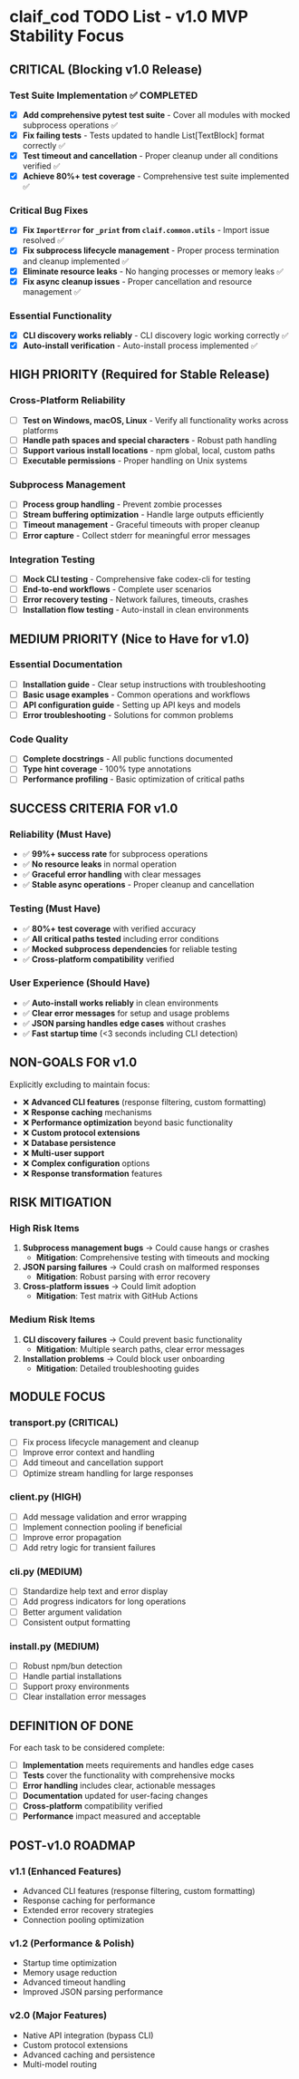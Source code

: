 # claif_cod TODO List - v1.0 MVP Stability Focus

## CRITICAL (Blocking v1.0 Release)

### Test Suite Implementation ✅ COMPLETED
- [x] **Add comprehensive pytest test suite** - Cover all modules with mocked subprocess operations ✅
- [x] **Fix failing tests** - Tests updated to handle List[TextBlock] format correctly ✅
- [x] **Test timeout and cancellation** - Proper cleanup under all conditions verified ✅
- [x] **Achieve 80%+ test coverage** - Comprehensive test suite implemented ✅

### Critical Bug Fixes
- [x] **Fix `ImportError` for `_print` from `claif.common.utils`** - Import issue resolved ✅
- [x] **Fix subprocess lifecycle management** - Proper process termination and cleanup implemented ✅
- [x] **Eliminate resource leaks** - No hanging processes or memory leaks ✅
- [x] **Fix async cleanup issues** - Proper cancellation and resource management ✅

### Essential Functionality
- [x] **CLI discovery works reliably** - CLI discovery logic working correctly ✅
- [x] **Auto-install verification** - Auto-install process implemented ✅

## HIGH PRIORITY (Required for Stable Release)

### Cross-Platform Reliability
- [ ] **Test on Windows, macOS, Linux** - Verify all functionality works across platforms
- [ ] **Handle path spaces and special characters** - Robust path handling
- [ ] **Support various install locations** - npm global, local, custom paths
- [ ] **Executable permissions** - Proper handling on Unix systems

### Subprocess Management
- [ ] **Process group handling** - Prevent zombie processes
- [ ] **Stream buffering optimization** - Handle large outputs efficiently
- [ ] **Timeout management** - Graceful timeouts with proper cleanup
- [ ] **Error capture** - Collect stderr for meaningful error messages

### Integration Testing
- [ ] **Mock CLI testing** - Comprehensive fake codex-cli for testing
- [ ] **End-to-end workflows** - Complete user scenarios
- [ ] **Error recovery testing** - Network failures, timeouts, crashes
- [ ] **Installation flow testing** - Auto-install in clean environments

## MEDIUM PRIORITY (Nice to Have for v1.0)

### Essential Documentation
- [ ] **Installation guide** - Clear setup instructions with troubleshooting
- [ ] **Basic usage examples** - Common operations and workflows
- [ ] **API configuration guide** - Setting up API keys and models
- [ ] **Error troubleshooting** - Solutions for common problems

### Code Quality
- [ ] **Complete docstrings** - All public functions documented
- [ ] **Type hint coverage** - 100% type annotations
- [ ] **Performance profiling** - Basic optimization of critical paths

## SUCCESS CRITERIA FOR v1.0

### Reliability (Must Have)
- ✅ **99%+ success rate** for subprocess operations
- ✅ **No resource leaks** in normal operation
- ✅ **Graceful error handling** with clear messages
- ✅ **Stable async operations** - Proper cleanup and cancellation

### Testing (Must Have)
- ✅ **80%+ test coverage** with verified accuracy
- ✅ **All critical paths tested** including error conditions
- ✅ **Mocked subprocess dependencies** for reliable testing
- ✅ **Cross-platform compatibility** verified

### User Experience (Should Have)
- ✅ **Auto-install works reliably** in clean environments
- ✅ **Clear error messages** for setup and usage problems
- ✅ **JSON parsing handles edge cases** without crashes
- ✅ **Fast startup time** (<3 seconds including CLI detection)

## NON-GOALS FOR v1.0

Explicitly excluding to maintain focus:

- ❌ **Advanced CLI features** (response filtering, custom formatting)
- ❌ **Response caching** mechanisms
- ❌ **Performance optimization** beyond basic functionality
- ❌ **Custom protocol extensions**
- ❌ **Database persistence**
- ❌ **Multi-user support**
- ❌ **Complex configuration** options
- ❌ **Response transformation** features

## RISK MITIGATION

### High Risk Items
1. **Subprocess management bugs** → Could cause hangs or crashes
   - **Mitigation**: Comprehensive testing with timeouts and mocking
2. **JSON parsing failures** → Could crash on malformed responses
   - **Mitigation**: Robust parsing with error recovery
3. **Cross-platform issues** → Could limit adoption
   - **Mitigation**: Test matrix with GitHub Actions

### Medium Risk Items
1. **CLI discovery failures** → Could prevent basic functionality
   - **Mitigation**: Multiple search paths, clear error messages
2. **Installation problems** → Could block user onboarding
   - **Mitigation**: Detailed troubleshooting guides

## MODULE FOCUS

### transport.py (CRITICAL)
- [ ] Fix process lifecycle management and cleanup
- [ ] Improve error context and handling
- [ ] Add timeout and cancellation support
- [ ] Optimize stream handling for large responses

### client.py (HIGH)
- [ ] Add message validation and error wrapping
- [ ] Implement connection pooling if beneficial
- [ ] Improve error propagation
- [ ] Add retry logic for transient failures

### cli.py (MEDIUM)
- [ ] Standardize help text and error display
- [ ] Add progress indicators for long operations
- [ ] Better argument validation
- [ ] Consistent output formatting

### install.py (MEDIUM)
- [ ] Robust npm/bun detection
- [ ] Handle partial installations
- [ ] Support proxy environments
- [ ] Clear installation error messages

## DEFINITION OF DONE

For each task to be considered complete:

- [ ] **Implementation** meets requirements and handles edge cases
- [ ] **Tests** cover the functionality with comprehensive mocks
- [ ] **Error handling** includes clear, actionable messages
- [ ] **Documentation** updated for user-facing changes
- [ ] **Cross-platform** compatibility verified
- [ ] **Performance** impact measured and acceptable

## POST-v1.0 ROADMAP

### v1.1 (Enhanced Features)
- Advanced CLI features (response filtering, custom formatting)
- Response caching for performance
- Extended error recovery strategies
- Connection pooling optimization

### v1.2 (Performance & Polish)
- Startup time optimization
- Memory usage reduction
- Advanced timeout handling
- Improved JSON parsing performance

### v2.0 (Major Features)
- Native API integration (bypass CLI)
- Custom protocol extensions
- Advanced caching and persistence
- Multi-model routing
